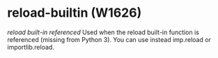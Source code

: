 # reload-builtin (W1626)
*reload built-in referenced* Used when the reload built-in function is
referenced (missing from Python 3). You can use instead imp.reload or
importlib.reload.

